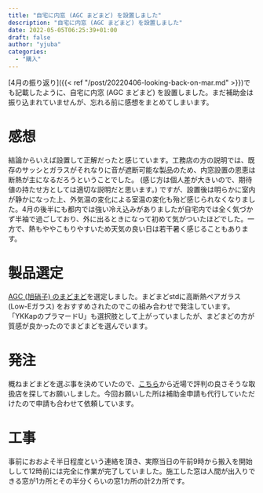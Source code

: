 ```yaml
---
title: "自宅に内窓 (AGC まどまど) を設置しました"
description: "自宅に内窓 (AGC まどまど) を設置しました"
date: 2022-05-05T06:25:39+01:00
draft: false
author: "yjuba"
categories:
  - "購入"
---
```


[4月の振り返り]({{< ref "/post/20220406-looking-back-on-mar.md" >}})でも記載したように、自宅に内窓 (AGC まどまど) を設置しました。まだ補助金は振り込まれていませんが、忘れる前に感想をまとめてしまいます。

# 感想
結論からいえば設置して正解だったと感じています。工務店の方の説明では、既存のサッシとガラスがそれなりに音が遮断可能な製品のため、内窓設置の恩恵は断熱が主になるだろうということでした。 (感じ方は個人差が大きいので、期待値の持たせ方としては適切な説明だと思います。) ですが、設置後は明らかに室内が静かになった上、外気温の変化による室温の変化も殆ど感じられなくなりました。4月の後半にも都内では強い冷え込みがありましたが自宅内では全く気づかず半袖で過ごしており、外に出るときになって初めて気がついたほどでした。一方で、熱もややこもりやすいため天気の良い日は若干暑く感じることもあります。

# 製品選定
[AGC (旭硝子) のまどまど](https://www.asahiglassplaza.net/products/madomado/)を選定しました。まどまどstdに高断熱ペアガラス (Low-Eガラス) をおすすめされたのでこの組み合わせで発注しています。「YKKapのプラマードU」も選択肢として上がっていましたが、まどまどの方が質感が良かったのでまどまどを選んでいます。

# 発注
概ねまどまどを選ぶ事を決めていたので、[こちら](https://www.asahiglassplaza.net/shops/)から近場で評判の良さそうな取扱店を探してお願いしました。今回お願いした所は補助金申請も代行していただけたので申請も合わせて依頼しています。

# 工事
事前におおよそ半日程度という連絡を頂き、実際当日の午前9時から搬入を開始しして12時前には完全に作業が完了していました。施工した窓は人間が出入りできる窓が1カ所とその半分くらいの窓1カ所の計2カ所です。
